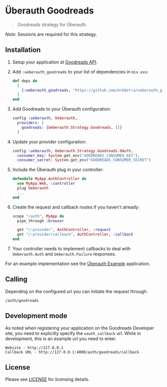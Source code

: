 # Überauth Goodreads

> Goodreads strategy for Überauth.

_Note_: Sessions are required for this strategy.

## Installation

1. Setup your application at [Goodreads API](https://goodreads.com/api).

1. Add `:ueberauth_goodreads` to your list of dependencies in `mix.exs`:

    ```elixir
    def deps do
      [
        {:ueberauth_goodreads, "https://github.com/mrbberra/ueberauth_goodreads.git"}
      ]
    end
    ```

1. Add Goodreads to your Überauth configuration:

    ```elixir
    config :ueberauth, Ueberauth,
      providers: [
        goodreads: {Ueberauth.Strategy.Goodreads, []}
      ]
    ```

1.  Update your provider configuration:

    ```elixir
    config :ueberauth, Ueberauth.Strategy.Goodreads.OAuth,
      consumer_key: System.get_env("GOODREADS_CONSUMER_KEY"),
      consumer_secret: System.get_env("GOODREADS_CONSUMER_SECRET")
    ```

1.  Include the Überauth plug in your controller:

    ```elixir
    defmodule MyApp.AuthController do
      use MyApp.Web, :controller
      plug Ueberauth
      ...
    end
    ```

1.  Create the request and callback routes if you haven't already:

    ```elixir
    scope "/auth", MyApp do
      pipe_through :browser

      get "/:provider", AuthController, :request
      get "/:provider/callback", AuthController, :callback
    end
    ```

1. Your controller needs to implement callbacks to deal with `Ueberauth.Auth` and `Ueberauth.Failure` responses.

For an example implementation see the [Überauth Example](https://github.com/ueberauth/ueberauth_example) application.

## Calling

Depending on the configured url you can initiate the request through:

    /auth/goodreads

## Development mode

As noted when registering your application on the Goodreads Developer site, you need to explicitly specify the `oauth_callback` url.  While in development, this is an example url you need to enter.

    Website - http://127.0.0.1
    Callback URL - http://127.0.0.1:4000/auth/goodreads/callback

## License

Please see [LICENSE](https://github.com/mrbberra/ueberauth_goodreads/blob/master/LICENSE) for licensing details.

